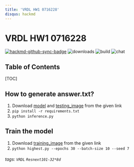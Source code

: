 ```yaml
---
title: 'VRDL HW1 0716228'
disqus: hackmd
---
```


VRDL HW1 0716228
===


[![hackmd-github-sync-badge](https://hackmd.io/6p7VjUESSYeoBbkQPXsG3Q/badge)](https://hackmd.io/6p7VjUESSYeoBbkQPXsG3Q)
![downloads](https://img.shields.io/github/downloads/atom/atom/total.svg)
![build](https://img.shields.io/appveyor/ci/:user/:repo.svg)
![chat](https://img.shields.io/discord/:serverId.svg)

## Table of Contents

[TOC]

## How to generate answer.txt?

1. Download [model](https://drive.google.com/file/d/1pno2ta7QvyBvG-jDu00A5czOXxuXxDSr/view?usp=sharing) and [testing_image](https://drive.google.com/drive/folders/1Pea5XbB9RwnOk02V9UNh9UIZwVOatUwT?usp=sharing) from the given link
2. `pip install -r requirements.txt`
3. `python inference.py`

## Train the model
1. Download [training_image](https://drive.google.com/drive/folders/1Pea5XbB9RwnOk02V9UNh9UIZwVOatUwT?usp=sharing) from the given link
2. `python highest.py --epochs 30 --batch-size 10 --seed 7`

###### tags: `VRDL` `Resnext101-32*8d`
